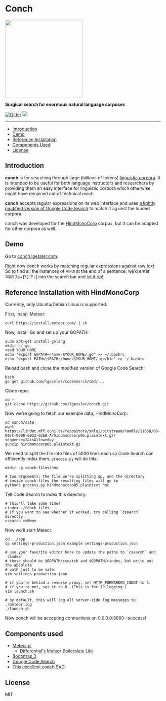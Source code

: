 Conch
=====

<img src="https://cdn.rawgit.com/lgessler/conch/master/app/public/conch.svg" 
height="250" width="auto"></img>

**Surgical search for enormous natural language corpuses**

[![Gitter](https://badges.gitter.im/lgessler/conch.svg)](https://gitter.im/lgessler/conch?utm_source=badge&utm_medium=badge&utm_campaign=pr-badge&utm_content=body_badge)
![](https://travis-ci.org/lgessler/conch.svg?branch=master)

-----------------------

* <a href="#intro">Introduction</a>
* <a href="#demo">Demo</a>
* <a href="#install">Reference Installation</a>
* <a href="#components">Components Used</a>
* <a href="#license">License</a>

<a name="intro"></a>
Introduction
------------
**conch**  is for searching through large
(billions of tokens) [linguistic corpora](https://en.wikipedia.org/wiki/Corpus_linguistics).
It is intended to be useful for both language instructors and researchers by
providing them an easy interface for linguistic corpora which otherwise
might have remained out of technical reach.

**conch** accepts regular expressions on its web interface and uses [a lightly modified version of Google Code Search](https://github.com/lgessler/codesearch) to match it against the loaded corpora.

conch was developed for the 
[HindMonoCorp](https://lindat.mff.cuni.cz/repository/xmlui/handle/11858/00-097C-0000-0023-6260-A)
corpus, but it can be adapted for other corpora as well.

<a name="demo"></a>
Demo
----

Go to [conch.lgessler.com](http://conch.lgessler.com). 

Right now conch works by matching regular expressions against raw text. So to find all the instances of चाहता at the end of a sentence, we'd enter चाहता[\s+]?[.!?।] into the search bar and [let it rip!](http://conch.lgessler.com/search/%E0%A4%9A%E0%A4%BE%E0%A4%B9%E0%A4%A4%E0%A4%BE%5B%5Cs%2B%5D%3F%5B.!%3F%E0%A5%A4%5D)

<a name="install"></a>
Reference Installation with HindMonoCorp 
----------------------------------------

Currently, only Ubuntu/Debian Linux is supported. 

First, install Meteor:

    curl https://install.meteor.com/ | sh

Now, install Go and set up your GOPATH:
    
    sudo apt-get install golang
    mkdir ~/.go
    read YOUR_HOME
    echo "export GOPATH=/home/$YOUR_HOME/.go" >> ~/.bashrc
    echo "export PATH=\$PATH:/home/$YOUR_HOME/.go/bin" >> ~/.bashrc

Reload bash and clone the modified version of Google Code Search:

    bash
    go get github.com/lgessler/codesearch/cmd/...

Clone repo:

    cd ~
    git clone https://github.com/lgessler/conch.git

Now we're going to fetch our example data, HindMonoCorp:

    cd conch/data
    wget https://lindat.mff.cuni.cz/repository/xmlui/bitstream/handle/11858/00-097C-0000-0023-6260-A/hindmonocorp05.plaintext.gz?sequence=2&isAllowed=y
    gunzip hindmonocorp05.plaintext.gz

We need to split the file into files of 5000 lines each so Code Search can efficiently index them. `process.py` will do this:

    mkdir -p conch-files/hmc

    # two arguments: the file we're splitting up, and the directory
    # inside conch-files the resulting files will go to
    python3 process.py hindmonocorp05.plaintext hmc

Tell Code Search to index this directory:

    # this'll take some time!
    cindex ./conch-files
    # if you want to see whether it worked, try calling `csearch` directly:
    csearch स्वामिभक्त

Now we'll start Meteor. 

    cd ../app
    cp settings-production.json.example settings-production.json

    # use your favorite editor here to update the paths to `csearch` and `cindex`
    # these should be $GOPATH/csearch and $GOPATH/cindex, but write out the absolute
    # path just to be safe.
    vim settings-production.json
    
    # if you're behind a reverse proxy, set HTTP_FORWARDED_COUNT to 1. 
    # if you're not, set it to 0. (This is for IP logging.)
    vim launch.sh

    # by default, this will log all server-side log messages to ./meteor.log
    ./launch.sh

Now conch will be accepting connections on 0.0.0.0:3000--success!

<a name="components"></a>
Components used 
---------------

* [Meteor.js](https://www.meteor.com)
    * [Differential's Meteor Boilerplate Lite](https://github.com/Differential/meteor-boilerplate-lite)
* [Bootstrap 3](http://getbootstrap.com/)
* [Google Code Search](https://github.com/google/codesearch) 
* [This excellent conch SVG](https://openclipart.org/detail/30709/conch)

<a name="license"></a>
License
-------

MIT 
